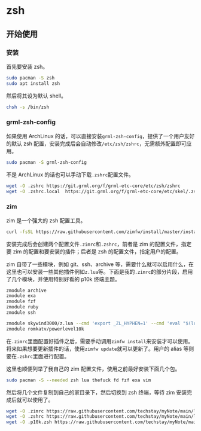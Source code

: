 # zsh

## 开始使用

### 安装

首先要安装 zsh。

```sh
sudo pacman -S zsh
sudo apt install zsh
```

然后将其设为默认 shell。

```sh
chsh -s /bin/zsh
```

### grml-zsh-config

如果使用 ArchLinux 的话，可以直接安装`grml-zsh-config`，提供了一个用户友好的默认 zsh 配置，安装完成后会自动修改`/etc/zsh/zshrc`，无需额外配置即可应用。

```sh
sudo pacman -S grml-zsh-config
```

不是 ArchLinux 的话也可以手动下载`.zshrc`配置文件。

```sh
wget -O .zshrc https://git.grml.org/f/grml-etc-core/etc/zsh/zshrc
wget -O .zshrc.local  https://git.grml.org/f/grml-etc-core/etc/skel/.zshrc
```

### zim

zim 是一个强大的 zsh 配置工具。

```sh
curl -fsSL https://raw.githubusercontent.com/zimfw/install/master/install.zsh | zsh
```

安装完成后会创建两个配置文件`.zimrc`和`.zshrc`，前者是 zim 的配置文件，指定要 zim 的配置和要安装的插件；后者是 zsh 的配置文件，指定用户的配置。

zim 自带了一些模块，例如 git、ssh、archive 等，需要什么就可以启用什么，在这里也可以安装一些其他插件例如`z.lua`等。下面是我的`.zimrc`的部分片段，启用了几个模块，并使用特别好看的 p10k 终端主题。

```sh
zmodule archive
zmodule exa
zmodule fzf
zmodule ruby
zmodule ssh

zmodule skywind3000/z.lua --cmd 'export _ZL_HYPHEN=1' --cmd 'eval "$(lua {}/z.lua --init zsh enhanced once)"'
zmodule romkatv/powerlevel10k
```

在`.zimrc`里面配置好插件之后，需要手动调用`zimfw install`来安装才可以使用。将来如果想要更新插件的话，使用`zimfw update`就可以更新了。用户的 alias 等则要在`.zshrc`里面进行配置。

这里也顺便列举了我自己的 zim 配置文件，使用之前最好安装下面几个包。

```sh
sudo pacman -S --needed zsh lua thefuck fd fzf exa vim
```

然后将几个文件复制到自己的家目录下，然后切换到 zsh 终端，等待 zim 安装完成后就可以使用了。

```sh
wget -O .zimrc https://raw.githubusercontent.com/techstay/myNote/main/linux/zsh/.zimrc
wget -O .zshrc https://raw.githubusercontent.com/techstay/myNote/main/linux/zsh/.zshrc
wget -O .p10k.zsh https://raw.githubusercontent.com/techstay/myNote/main/linux/zsh/.p10k.zsh
```
